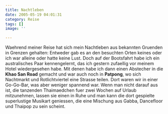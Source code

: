 ```yaml
---
title: Nachtleben
date: 2005-05-19 04:01:31
category: Reise
tags: []
image: ''

---
```


Waehrend meiner Reise hat sich mein Nachtleben aus bekannten Gruenden in Grenzen gehalten: Entweder gab es an den besuchten Orten keines oder ich war alleine oder hatte keine Lust. Doch auf der Bootsfahrt habe ich ein australisches Paar kennengelernt, das ich gestern zufaellig vor meinem Hotel wiedergesehen habe. Mit denen habe ich dann einen Abstecher in die **Khao San Road** gemacht und war auch noch in **Patpong**, wo sich Nachtmarkt und Rotlichtviertel eine Strasse teilen. Dort waren wir in einer Go-Go-Bar, was aber weniger spannend war. Wenn man nicht darauf aus ist, die tanzenden Thaimaedchen fuer zwei Wochen auf Urlaub mitzunehmen, lassen sie einen in Ruhe und man kann die dort gespielte superlustige Musikart geniessen, die eine Mischung aus Gabba, Dancefloor und Thaipop zu sein scheint.
